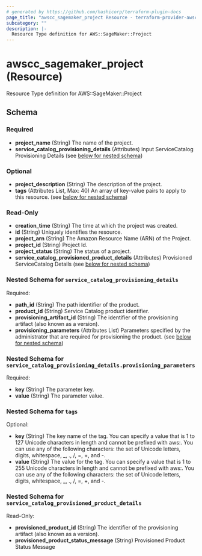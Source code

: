 ```yaml
---
# generated by https://github.com/hashicorp/terraform-plugin-docs
page_title: "awscc_sagemaker_project Resource - terraform-provider-awscc"
subcategory: ""
description: |-
  Resource Type definition for AWS::SageMaker::Project
---
```


# awscc_sagemaker_project (Resource)

Resource Type definition for AWS::SageMaker::Project



<!-- schema generated by tfplugindocs -->
## Schema

### Required

- **project_name** (String) The name of the project.
- **service_catalog_provisioning_details** (Attributes) Input ServiceCatalog Provisioning Details (see [below for nested schema](#nestedatt--service_catalog_provisioning_details))

### Optional

- **project_description** (String) The description of the project.
- **tags** (Attributes List, Max: 40) An array of key-value pairs to apply to this resource. (see [below for nested schema](#nestedatt--tags))

### Read-Only

- **creation_time** (String) The time at which the project was created.
- **id** (String) Uniquely identifies the resource.
- **project_arn** (String) The Amazon Resource Name (ARN) of the Project.
- **project_id** (String) Project Id.
- **project_status** (String) The status of a project.
- **service_catalog_provisioned_product_details** (Attributes) Provisioned ServiceCatalog  Details (see [below for nested schema](#nestedatt--service_catalog_provisioned_product_details))

<a id="nestedatt--service_catalog_provisioning_details"></a>
### Nested Schema for `service_catalog_provisioning_details`

Required:

- **path_id** (String) The path identifier of the product.
- **product_id** (String) Service Catalog product identifier.
- **provisioning_artifact_id** (String) The identifier of the provisioning artifact (also known as a version).
- **provisioning_parameters** (Attributes List) Parameters specified by the administrator that are required for provisioning the product. (see [below for nested schema](#nestedatt--service_catalog_provisioning_details--provisioning_parameters))

<a id="nestedatt--service_catalog_provisioning_details--provisioning_parameters"></a>
### Nested Schema for `service_catalog_provisioning_details.provisioning_parameters`

Required:

- **key** (String) The parameter key.
- **value** (String) The parameter value.



<a id="nestedatt--tags"></a>
### Nested Schema for `tags`

Optional:

- **key** (String) The key name of the tag. You can specify a value that is 1 to 127 Unicode characters in length and cannot be prefixed with aws:. You can use any of the following characters: the set of Unicode letters, digits, whitespace, _, ., /, =, +, and -.
- **value** (String) The value for the tag. You can specify a value that is 1 to 255 Unicode characters in length and cannot be prefixed with aws:. You can use any of the following characters: the set of Unicode letters, digits, whitespace, _, ., /, =, +, and -.


<a id="nestedatt--service_catalog_provisioned_product_details"></a>
### Nested Schema for `service_catalog_provisioned_product_details`

Read-Only:

- **provisioned_product_id** (String) The identifier of the provisioning artifact (also known as a version).
- **provisioned_product_status_message** (String) Provisioned Product Status Message


